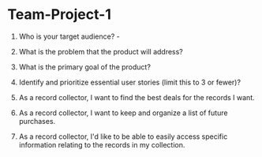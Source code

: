 # Team-Project-1

  1. Who is your target audience? - 
  <!-- record collectors -->
  2. What is the problem that the product will address?
  <!-- organization issues, efficient and cost effective shopping -->
  3. What is the primary goal of the product?
  <!-- Buy your new records at the lowest availible price and keep them organized.  -->
  4. Identify and prioritize essential user stories (limit this to 3 or fewer)?

  1. As a record collector, I want to find the best deals for the records I want.
  2. As a record collector, I want to keep and organize a list of future purchases.
  3. As a record collector, I'd like to be able to easily access specific information relating to the records in my collection.
